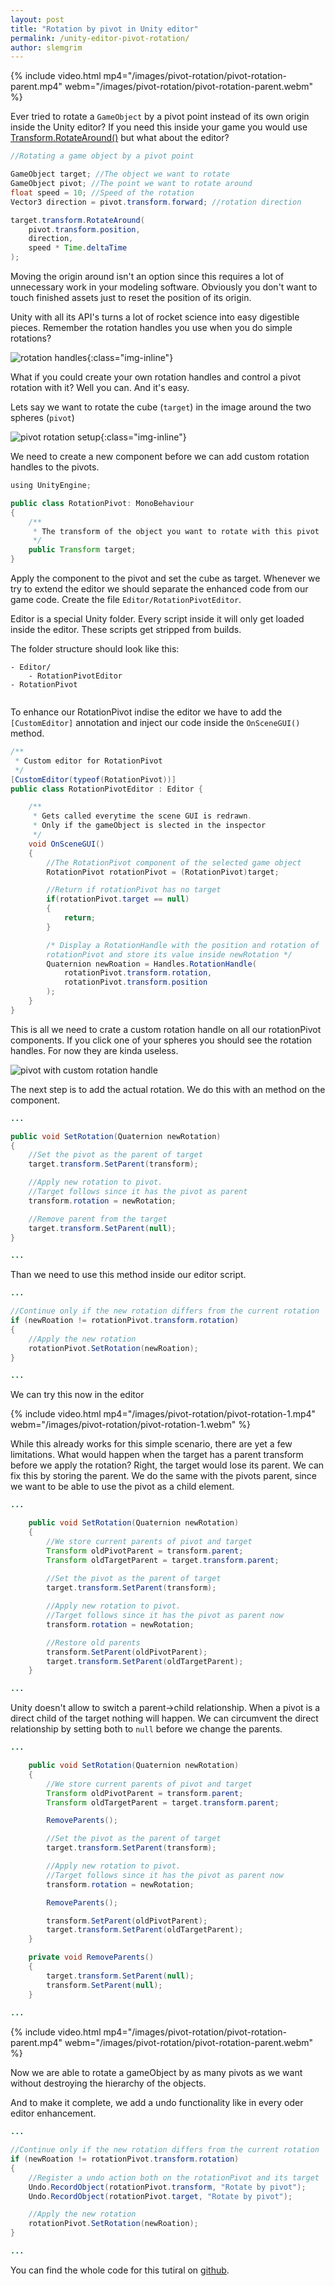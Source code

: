 ```yaml
---
layout: post
title: "Rotation by pivot in Unity editor"
permalink: /unity-editor-pivot-rotation/
author: slemgrim
--- 
```


{% include video.html 
    mp4="/images/pivot-rotation/pivot-rotation-parent.mp4" 
    webm="/images/pivot-rotation/pivot-rotation-parent.webm" 
%}

Ever tried to rotate a `GameObject` by a pivot point instead of its own origin 
inside the Unity editor? If you need this inside your game you would use 
[Transform.RotateAround()](https://docs.unity3d.com/ScriptReference/Transform.RotateAround.html)
but what about the editor?

``` java
//Rotating a game object by a pivot point

GameObject target; //The object we want to rotate
GameObject pivot; //The point we want to rotate around
float speed = 10; //Speed of the rotation
Vector3 direction = pivot.transform.forward; //rotation direction

target.transform.RotateAround(
    pivot.transform.position, 
    direction, 
    speed * Time.deltaTime
);
```

Moving the origin around isn't an option since this requires a lot of unnecessary work
in your modeling software. Obviously you don't want to touch finished assets just to reset the 
position of its origin.

Unity with all its API's turns a lot of rocket science into easy digestible pieces.
Remember the rotation handles you use when you do simple rotations? 

![rotation handles][rotation-handle-icon]{:class="img-inline"} 

What if you could create your own rotation handles and control a pivot rotation with it?
Well you can. And it's easy.

Lets say we want to rotate the cube (```target```) in the image around the two spheres (```pivot```)

![pivot rotation setup][pivot-rotation-setup]{:class="img-inline"} 

We need to create a new component before we can add custom rotation handles to the pivots.

```java
using UnityEngine;

public class RotationPivot: MonoBehaviour
{
    /**
     * The transform of the object you want to rotate with this pivot 
     */
    public Transform target;
}    
```

Apply the component to the pivot and set the cube as target. 
Whenever we try to extend the editor we should separate the enhanced code from our game code.
Create the file ```Editor/RotationPivotEditor```.

<div class="message message--info">
Editor is a special Unity folder. Every script inside it will only get loaded inside the editor.
These scripts get stripped from builds.
</div>

The folder structure should look like this:

```
- Editor/
    - RotationPivotEditor
- RotationPivot
    
```

To enhance our RotationPivot indise the editor we have to add the `[CustomEditor]` annotation 
and inject our code inside the `OnSceneGUI()` method.

``` java
/**
 * Custom editor for RotationPivot 
 */
[CustomEditor(typeof(RotationPivot))]
public class RotationPivotEditor : Editor {

    /**
     * Gets called everytime the scene GUI is redrawn. 
     * Only if the gameObject is slected in the inspector
     */
    void OnSceneGUI()
    {
        //The RotationPivot component of the selected game object
        RotationPivot rotationPivot = (RotationPivot)target;

        //Return if rotationPivot has no target
        if(rotationPivot.target == null)
        {
            return;
        }

        /* Display a RotationHandle with the position and rotation of 
        rotationPivot and store its value inside newRotation */
        Quaternion newRoation = Handles.RotationHandle(
            rotationPivot.transform.rotation, 
            rotationPivot.transform.position
        );
    }
}
```

This is all we need to crate a custom rotation handle on all our rotationPivot components.
If you click one of your spheres you should see the rotation handles. For now they are kinda useless.

![pivot with custom rotation handle][pivot-with-handle]

The next step is to add the actual rotation. We do this with an method on the component.

```java
...

public void SetRotation(Quaternion newRotation)
{
    //Set the pivot as the parent of target
    target.transform.SetParent(transform);

    //Apply new rotation to pivot. 
    //Target follows since it has the pivot as parent
    transform.rotation = newRotation;

    //Remove parent from the target
    target.transform.SetParent(null);
}

...
```

Than we need to use this method inside our editor script.

```java
...

//Continue only if the new rotation differs from the current rotation
if (newRoation != rotationPivot.transform.rotation)
{
    //Apply the new rotation
    rotationPivot.SetRotation(newRoation);
}

...
```

We can try this now in the editor

{% include video.html 
    mp4="/images/pivot-rotation/pivot-rotation-1.mp4" 
    webm="/images/pivot-rotation/pivot-rotation-1.webm" 
%}
 
While this already works for this simple scenario, there are yet a few limitations.
What would happen when the target has a parent transform before we apply the rotation?
Right, the target would lose its parent. We can fix this by storing the parent. 
We do the same with the pivots parent, since we want to be able to use the pivot as a 
child element.

```java
...

    public void SetRotation(Quaternion newRotation)
    {
        //We store current parents of pivot and target
        Transform oldPivotParent = transform.parent;
        Transform oldTargetParent = target.transform.parent;
        
        //Set the pivot as the parent of target
        target.transform.SetParent(transform);

        //Apply new rotation to pivot. 
        //Target follows since it has the pivot as parent now
        transform.rotation = newRotation;

        //Restore old parents
        transform.SetParent(oldPivotParent);
        target.transform.SetParent(oldTargetParent);
    }

...
```

Unity doesn't allow to switch a parent->child relationship. When a pivot is a
direct child of the target nothing will happen. We can circumvent the direct relationship
by setting both to `null` before we change the parents.

```java
...

    public void SetRotation(Quaternion newRotation)
    {
        //We store current parents of pivot and target
        Transform oldPivotParent = transform.parent;
        Transform oldTargetParent = target.transform.parent;

        RemoveParents();

        //Set the pivot as the parent of target
        target.transform.SetParent(transform);

        //Apply new rotation to pivot. 
        //Target follows since it has the pivot as parent now
        transform.rotation = newRotation;

        RemoveParents();

        transform.SetParent(oldPivotParent);
        target.transform.SetParent(oldTargetParent);
    }

    private void RemoveParents()
    {
        target.transform.SetParent(null);
        transform.SetParent(null);
    }
    
...
```

{% include video.html 
    mp4="/images/pivot-rotation/pivot-rotation-parent.mp4" 
    webm="/images/pivot-rotation/pivot-rotation-parent.webm" 
%}

Now we are able to rotate a gameObject by as many pivots as we want without destroying the
hierarchy of the objects.

And to make it complete, we add a undo functionality like in every oder editor enhancement.

```java
...

//Continue only if the new rotation differs from the current rotation
if (newRoation != rotationPivot.transform.rotation)
{
    //Register a undo action both on the rotationPivot and its target
    Undo.RecordObject(rotationPivot.transform, "Rotate by pivot");
    Undo.RecordObject(rotationPivot.target, "Rotate by pivot");

    //Apply the new rotation
    rotationPivot.SetRotation(newRoation);
}

...
```

You can find the whole code for this tutiral on [github](https://gist.github.com/Slemgrim/a0e93bfb17659eb8229a97fd47d7f15c).

[rotation-handle-icon]: /images/pivot-rotation/rotation-handle-icon.png
[pivot-rotation-setup]: /images/pivot-rotation-setup.png
[pivot-with-handle]: /images/pivot-rotation/pivot-with-handle.png